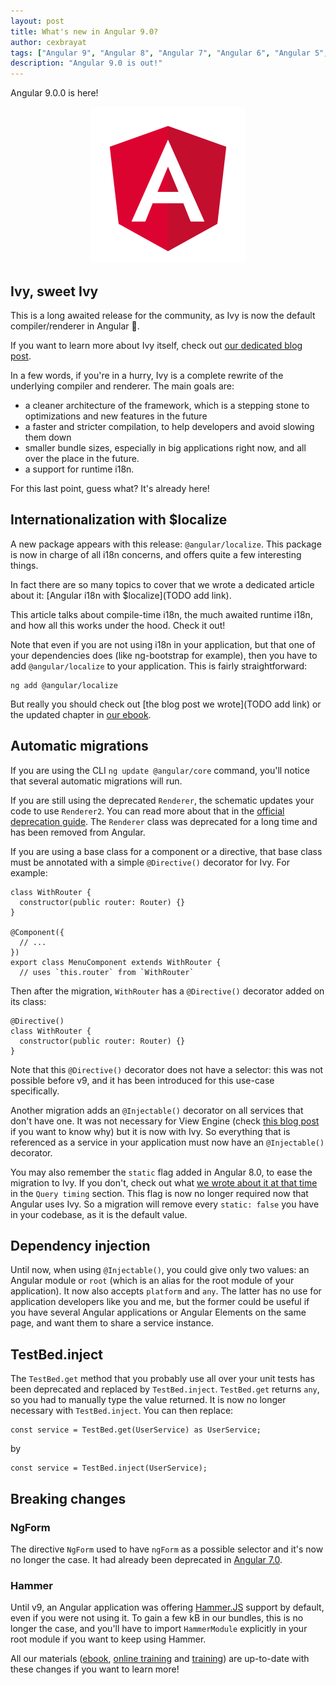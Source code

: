 ```yaml
---
layout: post
title: What's new in Angular 9.0?
author: cexbrayat
tags: ["Angular 9", "Angular 8", "Angular 7", "Angular 6", "Angular 5", "Angular", "Angular 2", "Angular 4"]
description: "Angular 9.0 is out!"
---
```


Angular&nbsp;9.0.0 is here!

<p style="text-align: center;">
  <a href="https://github.com/angular/angular/blob/master/CHANGELOG.md#TODO">
    <img class="rounded img-fluid" style="max-width: 100%" src="/assets/images/angular.png" alt="Angular logo" />
  </a>
</p>

## Ivy, sweet Ivy

This is a long awaited release for the community,
as Ivy is now the default compiler/renderer in Angular 🌈.

If you want to learn more about Ivy itself,
check out [our dedicated blog post](/2019-05-07-what-is-angular-ivy/).

In a few words, if you're in a hurry,
Ivy is a complete rewrite of the underlying compiler and renderer.
The main goals are:
- a cleaner architecture of the framework, which is a stepping stone to optimizations and new features in the future
- a faster and stricter compilation, to help developers and avoid slowing them down
- smaller bundle sizes, especially in big applications right now, and all over the place in the future.
- a support for runtime i18n.

For this last point, guess what? It's already here!

## Internationalization with $localize

A new package appears with this release: `@angular/localize`.
This package is now in charge of all i18n concerns,
and offers quite a few interesting things.

In fact there are so many topics to cover
that we wrote a dedicated article about it:
[Angular i18n with $localize](TODO add link).

This article talks about compile-time i18n, the much awaited runtime i18n,
and how all this works under the hood.
Check it out!

Note that even if you are not using i18n in your application,
but that one of your dependencies does (like ng-bootstrap for example),
then you have to add `@angular/localize` to your application.
This is fairly straightforward:

    ng add @angular/localize

But really you should check out [the blog post we wrote](TODO add link)
or the updated chapter in [our ebook](https://books.ninja-squad.com/angular).

## Automatic migrations

If you are using the CLI `ng update @angular/core` command,
you'll notice that several automatic migrations will run.

If you are still using the deprecated `Renderer`, the schematic updates your code to use `Renderer2`. You can read more about that in the [official deprecation guide](https://angular.io/guide/deprecations#renderer-to-renderer2-migration).
The `Renderer` class was deprecated for a long time and has been removed from Angular.

If you are using a base class for a component or a directive, that base class must be annotated with a simple `@Directive()` decorator for Ivy.
For example:

    class WithRouter {
      constructor(public router: Router) {}
    }

    @Component({
      // ...
    })
    export class MenuComponent extends WithRouter {
      // uses `this.router` from `WithRouter`

Then after the migration, `WithRouter` has a `@Directive()` decorator added on its class:

    @Directive()
    class WithRouter {
      constructor(public router: Router) {}
    }

Note that this `@Directive()` decorator does not have a selector:
this was not possible before v9,
and it has been introduced for this use-case specifically.

Another migration adds an `@Injectable()` decorator on all services that don't have one.
It was not necessary for View Engine
(check [this blog post](/2016-12-08-angular-injectable/) if you want to know why)
but it is now with Ivy.
So everything that is referenced as a service in your application must now have
an `@Injectable()` decorator.

You may also remember the `static` flag added in Angular 8.0,
to ease the migration to Ivy.
If you don't, check out what [we wrote about it at that time](/2019-05-29-what-is-new-angular-8.0/)
in the `Query timing` section.
This flag is now no longer required now that Angular uses Ivy.
So a migration will remove every `static: false` you have in your codebase,
as it is the default value.

## Dependency injection

Until now, when using `@Injectable()`,
you could give only two values: an Angular module or `root`
(which is an alias for the root module of your application).
It now also accepts `platform` and `any`.
The latter has no use for application developers like you and me,
but the former could be useful if you have several Angular applications
or Angular Elements on the same page,
and want them to share a service instance.

## TestBed.inject

The `TestBed.get` method that you probably use all over your unit tests
has been deprecated and replaced by `TestBed.inject`.
`TestBed.get` returns `any`, so you had to manually type the value returned.
It is now no longer necessary with `TestBed.inject`.
You can then replace:

    const service = TestBed.get(UserService) as UserService;

by

    const service = TestBed.inject(UserService);

## Breaking changes

### NgForm

The directive `NgForm` used to have `ngForm` as a possible selector
and it's now no longer the case.
It had already been deprecated in [Angular 7.0](/2018-10-18-what-is-new-angular-7/).

### Hammer

Until v9, an Angular application was offering [Hammer.JS](https://hammerjs.github.io/) support by default,
even if you were not using it.
To gain a few kB in our bundles, this is no longer the case,
and you'll have to import `HammerModule` explicitly in your root module
if you want to keep using Hammer.


All our materials ([ebook](https://books.ninja-squad.com/angular), [online training](https://angular-exercises.ninja-squad.com/) and [training](https://ninja-squad.com/training/angular)) are up-to-date with these changes if you want to learn more!
